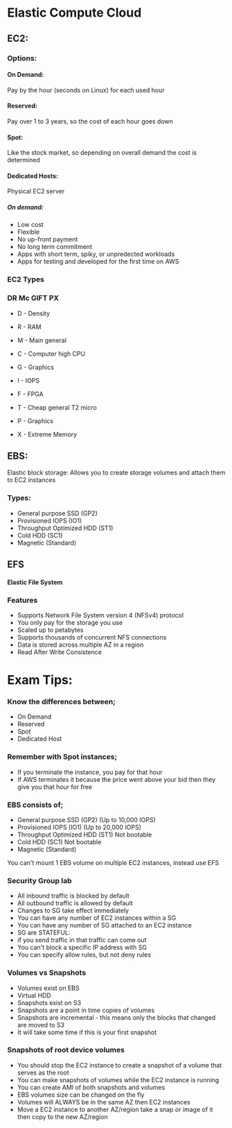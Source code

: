 
# Elastic Compute Cloud

## EC2:
### Options:
#### On Demand: 
Pay by the hour (seconds on Linux) for each used hour
#### Reserved: 
Pay over 1 to 3 years, so the cost of each hour goes down
#### Spot:
Like the stock market, so depending on overall demand the cost is determined

#### Dedicated Hosts: 
Physical EC2 server

##### On demand:
* Low cost
* Flexible
* No up-front payment
* No long term commitment
* Apps with short term, spiky, or unpredected workloads
* Apps for testing and developed for the first time on AWS

### EC2 Types
### DR Mc GIFT PX

* D - Density
* R - RAM

* M - Main general
* C - Computer high CPU

* G - Graphics
* I - IOPS
* F - FPGA
* T - Cheap general T2 micro

* P - Graphics
* X - Extreme Memory

## EBS:
Elastic block storage:
Allows you to create storage volumes and attach them to EC2 instances

### Types:
* General purpose SSD (GP2)
* Provisioned IOPS (IO1)
* Throughput Optimized HDD (ST1)
* Cold HDD (SC1)
* Magnetic (Standard)

## EFS 
#### Elastic File System

### Features 
* Supports Network File System version 4 (NFSv4) protocol 
* You only pay for the storage you use
* Scaled up to petabytes
* Supports thousands of concurrent NFS connections
* Data is stored across multiple AZ in a region
* Read After Write Consistence 


# Exam Tips:
### Know the differences between;
* On Demand
* Reserved
* Spot
* Dedicated Host


### Remember with Spot instances;
* If you terminate the instance, you pay for that hour
* If AWS terminates it because the price went above your bid then they give you that hour for free


### EBS consists of;
* General purpose SSD (GP2) (Up to 10,000 IOPS)
* Provisioned IOPS (IO1) (Up to 20,000 IOPS)
* Throughput Optimized HDD (ST1) Not bootable
* Cold HDD (SC1) Not bootable
* Magnetic (Standard)

You can't mount 1 EBS volume on multiple EC2 instances, instead use EFS

### Security Group lab
* All inbound traffic is blocked by default
* All outbound traffic is allowed by default
* Changes to SG take effect immediately
* You can have any number of EC2 instances within a SG
* You can have any number of SG attached to an EC2 instance
* SG are STATEFUL:
* if you send traffic in that traffic can come out
* You can't block a specific IP address with SG
* You can specify allow rules, but not deny rules

### Volumes vs Snapshots
* Volumes exist on EBS
* Virtual  HDD
* Snapshots exist on S3
* Snapshots are a point in time copies of volumes
* Snapshots  are incremental - this means only the blocks that changed are moved to S3
* It will take some time if this is your first snapshot

### Snapshots of root device volumes 
* You should stop the EC2 instance to create a snapshot of a volume that serves as the root 
* You can make snapshots of volumes while the EC2 instance is running
* You can create AMI of both snapshots and volumes 
* EBS volumes size can be changed on the fly 
* Volumes will ALWAYS be in the same AZ then EC2 instances 
* Move a EC2 instance to another AZ/region take a snap or image of it then copy to the new AZ/region







            




            





